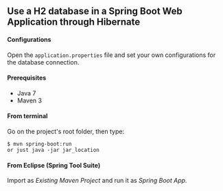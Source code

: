 ## Use a H2 database in a Spring Boot Web Application through Hibernate

#### Configurations

Open the `application.properties` file and set your own configurations for the
database connection.

#### Prerequisites

- Java 7
- Maven 3

#### From terminal

Go on the project's root folder, then type:

    $ mvn spring-boot:run
    or just java -jar jar_location

#### From Eclipse (Spring Tool Suite)

Import as *Existing Maven Project* and run it as *Spring Boot App*.
